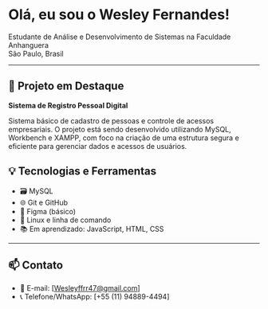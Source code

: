 # Olá, eu sou o Wesley Fernandes!

 Estudante de Análise e Desenvolvimento de Sistemas na Faculdade Anhanguera  
 São Paulo, Brasil

---

## 🚀 Projeto em Destaque

**Sistema de Registro Pessoal Digital**

Sistema básico de cadastro de pessoas e controle de acessos empresariais. O projeto está sendo desenvolvido utilizando MySQL, Workbench e XAMPP, com foco na criação de uma estrutura segura e eficiente para gerenciar dados e acessos de usuários.


## 💡 Tecnologias e Ferramentas

- 🗃 MySQL
- 🌐 Git e GitHub
- 🎨 Figma (básico)
- 🐧 Linux e linha de comando
- 📚 Em aprendizado: JavaScript, HTML, CSS

---



## 📫 Contato

- 📧 E-mail: [Wesleyffrr47@gmail.com]  
- 📞 Telefone/WhatsApp: [+55 (11) 94889-4494]
